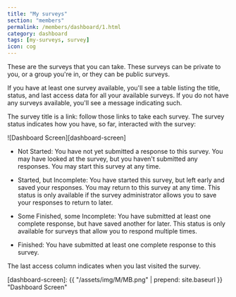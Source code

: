 ```yaml
---
title: "My surveys"
section: "members"
permalink: /members/dashboard/1.html
category: dashboard
tags: [my-surveys, survey]
icon: cog
---
```


These are the surveys that you can take. These surveys can be private to you, or a group you're in, or they can be public surveys.

If you have at least one survey available, you'll see a table listing the title, status, and last access data for all your available surveys. If you do not have any surveys available, you'll see a message indicating such.

The survey title is a link: follow those links to take each survey. The survey status indicates how you have, so far, interacted with the survey:

![Dashboard Screen][dashboard-screen]

- Not Started: You have not yet submitted a response to this survey. You may have looked at the survey, but you haven't submitted any responses. You may start this survey at any time.

- Started, but Incomplete: You have started this survey, but left early and saved your responses. You may return to this survey at any time. This status is only available if the survey administrator allows you to save your responses to return to later.

- Some Finished, some Incomplete: You have submitted at least one complete response, but have saved another for later. This status is only available for surveys that allow you to respond multiple times.

- Finished: You have submitted at least one complete response to this survey.

The last access column indicates when you last visited the survey.

[dashboard-screen]: {{ "/assets/img/M/MB.png" | prepend: site.baseurl }} "Dashboard Screen"
